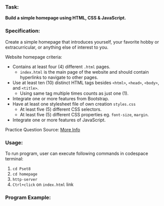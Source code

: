 ### Task: ###
**Build a simple homepage using HTML, CSS & JavaScript.**

### Specification: ###
Create a simple homepage that introduces yourself, your favorite hobby or extracurricular, or anything else of interest to you.

Website homepage criteria:
- Contains at least four (4) different `.html` pages.
  - `index.html` is the main page of the website and should contain hyperlinks to navigate to other pages.   
- Use at least ten (10) distinct HTML tags besides `<html>`, `<head>`, `<body>`, and `<title>`.
  - Using same tag multiple times counts as just one (1).
- Integrate one or more features from Bootstrap.
- Have at least one stylesheet file of own creation `styles.css`
  - At least five (5) different CSS selectors.
  - At least five (5) different CSS properties eg. `font-size`, `margin`.
- Integrate one or more features of JavaScript.
  
Practice Question Source: [More Info](https://cs50.harvard.edu/x/2022/psets/8/homepage/#getting-started)
  
### Usage: ###
To run program, user can execute following commands in codespace terminal:
1. `cd Pset8`
2. `cd homepage`
3.  `http-server`
4.  `Ctrl+click` on `index.html` link 

### Program Example: ###
